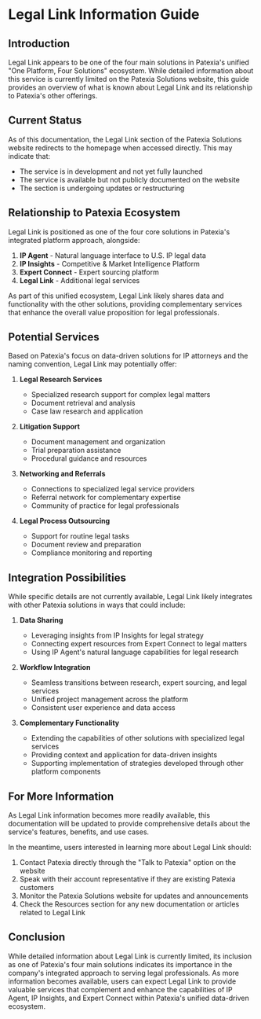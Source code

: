 # Legal Link Information Guide

## Introduction

Legal Link appears to be one of the four main solutions in Patexia's unified "One Platform, Four Solutions" ecosystem. While detailed information about this service is currently limited on the Patexia Solutions website, this guide provides an overview of what is known about Legal Link and its relationship to Patexia's other offerings.

## Current Status

As of this documentation, the Legal Link section of the Patexia Solutions website redirects to the homepage when accessed directly. This may indicate that:
- The service is in development and not yet fully launched
- The service is available but not publicly documented on the website
- The section is undergoing updates or restructuring

## Relationship to Patexia Ecosystem

Legal Link is positioned as one of the four core solutions in Patexia's integrated platform approach, alongside:
1. **IP Agent** - Natural language interface to U.S. IP legal data
2. **IP Insights** - Competitive & Market Intelligence Platform
3. **Expert Connect** - Expert sourcing platform
4. **Legal Link** - Additional legal services

As part of this unified ecosystem, Legal Link likely shares data and functionality with the other solutions, providing complementary services that enhance the overall value proposition for legal professionals.

## Potential Services

Based on Patexia's focus on data-driven solutions for IP attorneys and the naming convention, Legal Link may potentially offer:

1. **Legal Research Services**
   - Specialized research support for complex legal matters
   - Document retrieval and analysis
   - Case law research and application

2. **Litigation Support**
   - Document management and organization
   - Trial preparation assistance
   - Procedural guidance and resources

3. **Networking and Referrals**
   - Connections to specialized legal service providers
   - Referral network for complementary expertise
   - Community of practice for legal professionals

4. **Legal Process Outsourcing**
   - Support for routine legal tasks
   - Document review and preparation
   - Compliance monitoring and reporting

## Integration Possibilities

While specific details are not currently available, Legal Link likely integrates with other Patexia solutions in ways that could include:

1. **Data Sharing**
   - Leveraging insights from IP Insights for legal strategy
   - Connecting expert resources from Expert Connect to legal matters
   - Using IP Agent's natural language capabilities for legal research

2. **Workflow Integration**
   - Seamless transitions between research, expert sourcing, and legal services
   - Unified project management across the platform
   - Consistent user experience and data access

3. **Complementary Functionality**
   - Extending the capabilities of other solutions with specialized legal services
   - Providing context and application for data-driven insights
   - Supporting implementation of strategies developed through other platform components

## For More Information

As Legal Link information becomes more readily available, this documentation will be updated to provide comprehensive details about the service's features, benefits, and use cases.

In the meantime, users interested in learning more about Legal Link should:
1. Contact Patexia directly through the "Talk to Patexia" option on the website
2. Speak with their account representative if they are existing Patexia customers
3. Monitor the Patexia Solutions website for updates and announcements
4. Check the Resources section for any new documentation or articles related to Legal Link

## Conclusion

While detailed information about Legal Link is currently limited, its inclusion as one of Patexia's four main solutions indicates its importance in the company's integrated approach to serving legal professionals. As more information becomes available, users can expect Legal Link to provide valuable services that complement and enhance the capabilities of IP Agent, IP Insights, and Expert Connect within Patexia's unified data-driven ecosystem.
